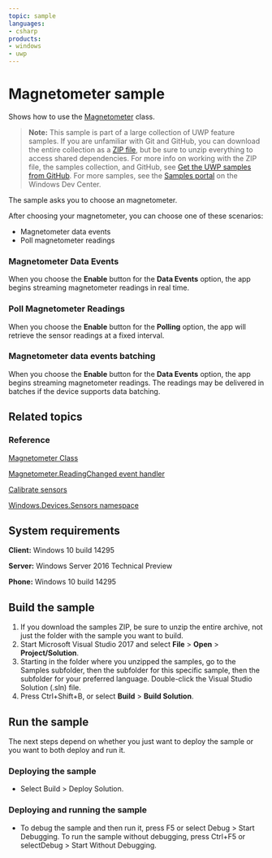 ```yaml
---
topic: sample
languages:
- csharp
products:
- windows
- uwp
---
```


<!---
  category: DevicesSensorsAndPower
  samplefwlink: http://go.microsoft.com/fwlink/p/?LinkId=869539
--->

# Magnetometer sample

Shows how to use the [Magnetometer](http://msdn.microsoft.com/library/windows/apps/br225687) class.

> **Note:** This sample is part of a large collection of UWP feature samples. 
> If you are unfamiliar with Git and GitHub, you can download the entire collection as a 
> [ZIP file](https://github.com/Microsoft/Windows-universal-samples/archive/master.zip), but be 
> sure to unzip everything to access shared dependencies. For more info on working with the ZIP file, 
> the samples collection, and GitHub, see [Get the UWP samples from GitHub](https://aka.ms/ovu2uq). 
> For more samples, see the [Samples portal](https://aka.ms/winsamples) on the Windows Dev Center. 

The sample asks you to choose an magnetometer.

After choosing your magnetometer, you can choose one of these scenarios:

-   Magnetometer data events
-   Poll magnetometer readings

### Magnetometer Data Events

When you choose the **Enable** button for the **Data Events** option, the app begins streaming magnetometer readings in real time.

### Poll Magnetometer Readings

When you choose the **Enable** button for the **Polling** option, the app will retrieve the sensor readings at a fixed interval.

### Magnetometer data events batching

When you choose the **Enable** button for the **Data Events** option, the app begins streaming magnetometer readings. The readings may be delivered in batches if the device supports data batching.

## Related topics

### Reference

[Magnetometer Class](https://docs.microsoft.com/en-us/uwp/api/Windows.Devices.Sensors.Magnetometer)

[Magnetometer.ReadingChanged event handler](https://docs.microsoft.com/en-us/uwp/api/windows.devices.sensors.magnetometerreadingchangedeventargs)

[Calibrate sensors](https://docs.microsoft.com/en-us/windows/uwp/devices-sensors/calibrate-sensors)

[Windows.Devices.Sensors namespace](http://go.microsoft.com/fwlink/p/?linkid=241981)

## System requirements

**Client:** Windows 10 build 14295

**Server:** Windows Server 2016 Technical Preview

**Phone:** Windows 10 build 14295

## Build the sample

1. If you download the samples ZIP, be sure to unzip the entire archive, not just the folder with the sample you want to build. 
2. Start Microsoft Visual Studio 2017 and select **File** \> **Open** \> **Project/Solution**.
3. Starting in the folder where you unzipped the samples, go to the Samples subfolder, then the subfolder for this specific sample, then the subfolder for your preferred language. Double-click the Visual Studio Solution (.sln) file.
4. Press Ctrl+Shift+B, or select **Build** \> **Build Solution**.

## Run the sample

The next steps depend on whether you just want to deploy the sample or you want to both deploy and run it.

### Deploying the sample

- Select Build > Deploy Solution. 

### Deploying and running the sample

- To debug the sample and then run it, press F5 or select Debug >  Start Debugging. To run the sample without debugging, press Ctrl+F5 or selectDebug > Start Without Debugging. 

